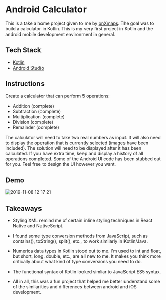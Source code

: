 # Android Calculator

This is a take a home project given to me by [onXmaps](https://www.onxmaps.com/). The goal was to build a calculator in Kotlin. This is my very first project in Kotlin and the android mobile development environment in general.

## Tech Stack

* [Kotlin](https://kotlinlang.org/)
* [Android Studio](https://developer.android.com/studio)


## Instructions

Create a calculator that can perform 5 operations:

* Addition (complete)
* Subtraction (complete)
* Multiplication (complete)
* Division (complete)
* Remainder (complete)

The calculator will need to take two real numbers as input. It will also need to display the operation that is currently selected (images have been included). The solution will need to be displayed after it has been calculated. If you have extra time, keep and display a history of all operations completed. Some of the Android UI code has been stubbed out for you. Feel free to design the UI however you want.

## Demo

![2019-11-08 12 17 21](https://user-images.githubusercontent.com/42000931/68504322-ef49f800-0221-11ea-88aa-1f73fb860629.gif)


## Takeaways 

* Styling XML remind me of certain inline styling techniques in React Native and NativeScript.

* I found some type conversion methods from JavaScript, such as contains(), toString(), split(), etc., to work similarly in Kotlin/Java. 

* Numerica data types in Kotlin stood out to me. I'm used to int and float, but short, long, double, etc., are all new to me. It makes you think more critically about what kind of type conversions you need to do. 

* The functional syntax of Kotlin looked simliar to JavaScript ES5 syntax. 

* All in all, this was a fun project that helped me better understand some of the similarities and differences between android and iOS development. 
